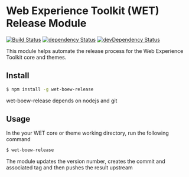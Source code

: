 # Web Experience Toolkit (WET) Release Module

[![Build Status](https://secure.travis-ci.org/wet-boew/wet-boew.svg?branch=master)](http://travis-ci.org/wet-boew/wet-boew-release)
[![dependency Status](https://david-dm.org/wet-boew/wet-boew/status.svg)](https://david-dm.org/wet-boew/wet-boew-release)
[![devDependency Status](https://david-dm.org/wet-boew/wet-boew/dev-status.svg)](https://david-dm.org/wet-boew/wet-boew-release#info=devDependencies)

This module helps automate the release process for the Web Experience Toolkit core and themes.

## Install

```sh
$ npm install -g wet-boew-release
```

wet-boew-release depends on nodejs and git

## Usage

In the your WET core or theme working directory, run the following command

```sh
$ wet-boew-release
```

The module updates the version number, creates the commit and associated tag and then pushes the result upstream
